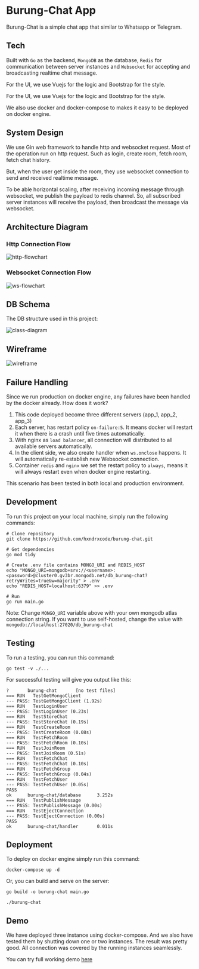# Burung-Chat App

Burung-Chat is a simple chat app that similar to Whatsapp or Telegram.

## Tech

Built with `Go` as the backend, `MongoDB` as the database, `Redis` for communication between server instances and `Websocket` for accepting and broadcasting realtime chat message.

For the UI, we use Vuejs for the logic and Bootstrap for the style.

For the UI, we use Vuejs for the logic and Bootstrap for the style.

We also use docker and docker-compose to makes it easy to be deployed on docker engine.

## System Design

We use Gin web framework to handle http and websocket request. Most of the operation run on http request.
Such as login, create room, fetch room, fetch chat history.

But, when the user get inside the room, they use websocket connection to send and received realtime message.

To be able horizontal scaling, after receiving incoming message through websocket, we publish the payload to redis channel. So, all subscribed server instances will receive the payload, then broadcast the message via websocket.

## Architecture Diagram

### Http Connection Flow

![http-flowchart](https://github.com/hxndrxcode/burung-chat/blob/master/doc_files/http-flowchart.png?raw=true)

### Websocket Connection Flow

![ws-flowchart](https://github.com/hxndrxcode/burung-chat/blob/master/doc_files/ws-flowchart.png?raw=true)


## DB Schema

The DB structure used in this project:

![class-diagram](https://github.com/hxndrxcode/burung-chat/blob/master/doc_files/class-diagram.png?raw=true)

## Wireframe

![wireframe](https://github.com/hxndrxcode/burung-chat/blob/master/doc_files/wireframe2.png?raw=true)

## Failure Handling

Since we run production on docker engine, any failures have been handled by the docker already. How does it work?

1. This code deployed become three different servers (app_1, app_2, app_3)
2. Each server, has restart policy `on-failure:5`. It means docker will restart it when there is a crash until five times automatically.
3. With nginx as `load balancer`, all connection will distributed to all available servers automatically.
4. In the client side, we also create handler when `ws.onclose` happens. It will automatically re-establish new Websocket connection.
5. Container `redis` and `nginx` we set the restart policy to `always`, means it will always restart even when docker engine restarting.

This scenario has been tested in both local and production environment.

## Development

To run this project on your local machine, simply run the following commands:

```
# Clone repository
git clone https://github.com/hxndrxcode/burung-chat.git

# Get dependencies
go mod tidy

# Create .env file contains MONGO_URI and REDIS_HOST
echo "MONGO_URI=mongodb+srv://<username>:<password>@cluster0.gv3br.mongodb.net/db_burung-chat?retryWrites=true&w=majority" > .env
echo "REDIS_HOST=localhost:6379" >> .env

# Run
go run main.go
```

Note: Change `MONGO_URI` variable above with your own mongodb atlas connection string. If you want to use self-hosted, change the value with `mongodb://localhost:27020/db_burung-chat`

## Testing

To run a testing, you can run this command:

```
go test -v ./...

```

For successful testing will give you output like this:
```
?       burung-chat       [no test files]
=== RUN   TestGetMongoClient
--- PASS: TestGetMongoClient (1.92s)
=== RUN   TestLoginUser
--- PASS: TestLoginUser (0.23s)
=== RUN   TestStoreChat
--- PASS: TestStoreChat (0.19s)
=== RUN   TestCreateRoom
--- PASS: TestCreateRoom (0.08s)
=== RUN   TestFetchRoom
--- PASS: TestFetchRoom (0.10s)
=== RUN   TestJoinRoom
--- PASS: TestJoinRoom (0.51s)
=== RUN   TestFetchChat
--- PASS: TestFetchChat (0.10s)
=== RUN   TestFetchGroup
--- PASS: TestFetchGroup (0.04s)
=== RUN   TestFetchUser
--- PASS: TestFetchUser (0.05s)
PASS
ok      burung-chat/database      3.252s
=== RUN   TestPublishMessage
--- PASS: TestPublishMessage (0.00s)
=== RUN   TestEjectConnection
--- PASS: TestEjectConnection (0.00s)
PASS
ok      burung-chat/handler       0.011s
```

## Deployment

To deploy on docker engine simply run this command:
```
docker-compose up -d
```

Or, you can build and serve on the server:
```
go build -o burung-chat main.go

./burung-chat
```

## Demo

We have deployed three instance using docker-compose. And we also have tested them by shutting down one or two instances. The result was pretty good. All connection was covered by the running instances seamlessly.

You can try full working demo [here](http://147.182.132.79:8080)
